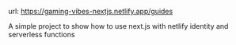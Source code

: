 url: https://gaming-vibes-nextjs.netlify.app/guides

A simple project to show how to use next.js with netlify identity and serverless functions
